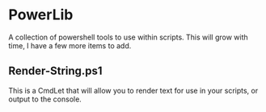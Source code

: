 # PowerLib
A collection of powershell tools to use within scripts. This will grow with time, I have a few more items to add.

## Render-String.ps1
This is a CmdLet that will allow you to render text for use in your scripts, or output to the console.
